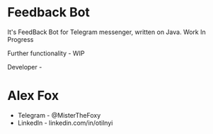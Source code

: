 # Feedback Bot

It's FeedBack Bot for Telegram messenger, written on Java. Work In Progress

Further functionality - WIP

Developer -
# Alex Fox
- Telegram - @MisterTheFoxy 
- LinkedIn - linkedin.com/in/otilnyi